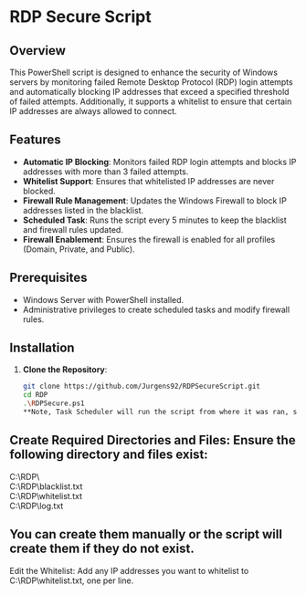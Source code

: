# RDP Secure Script

## Overview

This PowerShell script is designed to enhance the security of Windows servers by monitoring failed Remote Desktop Protocol (RDP) login attempts and automatically blocking IP addresses that exceed a specified threshold of failed attempts. Additionally, it supports a whitelist to ensure that certain IP addresses are always allowed to connect.

## Features

- **Automatic IP Blocking**: Monitors failed RDP login attempts and blocks IP addresses with more than 3 failed attempts.
- **Whitelist Support**: Ensures that whitelisted IP addresses are never blocked.
- **Firewall Rule Management**: Updates the Windows Firewall to block IP addresses listed in the blacklist.
- **Scheduled Task**: Runs the script every 5 minutes to keep the blacklist and firewall rules updated.
- **Firewall Enablement**: Ensures the firewall is enabled for all profiles (Domain, Private, and Public).

## Prerequisites

- Windows Server with PowerShell installed.
- Administrative privileges to create scheduled tasks and modify firewall rules.

## Installation

1. **Clone the Repository**:
   ```sh
   git clone https://github.com/Jurgens92/RDPSecureScript.git
   cd RDP
   .\RDPSecure.ps1
   **Note, Task Scheduler will run the script from where it was ran, so create the ps1 file inside C:\RDP


## Create Required Directories and Files: Ensure the following directory and files exist:
C:\RDP\   
C:\RDP\blacklist.txt   
C:\RDP\whitelist.txt   
C:\RDP\log.txt   

## You can create them manually or the script will create them if they do not exist.
Edit the Whitelist: Add any IP addresses you want to whitelist to C:\RDP\whitelist.txt, one per line.
